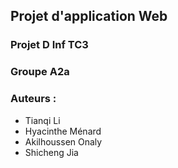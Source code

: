 ﻿## Projet d'application Web

### Projet D Inf TC3
### Groupe A2a

### Auteurs :

* Tianqi Li
* Hyacinthe Ménard 
* Akilhoussen Onaly
* Shicheng Jia
